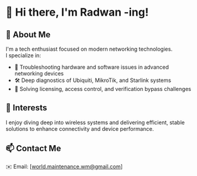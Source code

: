 # 👋 Hi there, I'm Radwan -ing!

## 🧰 About Me

I'm a tech enthusiast focused on modern networking technologies.  
I specialize in:
- 🔧 Troubleshooting hardware and software issues in advanced networking devices  
- 🛠️ Deep diagnostics of Ubiquiti, MikroTik, and Starlink systems  
- 🔐 Solving licensing, access control, and verification bypass challenges  

## 📡 Interests

I enjoy diving deep into wireless systems and delivering efficient, stable solutions to enhance connectivity and device performance.

## 📫 Contact Me

✉️ Email: [world.maintenance.wm@gmail.com]
